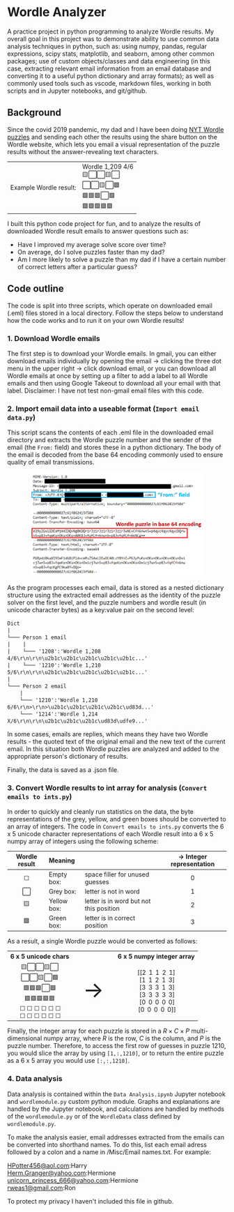 # Wordle Analyzer
A practice project in python programming to analyze Wordle results. My overall goal in this project was to demonstrate ability to use common data analysis techniques in python, such as: using numpy, pandas, regular expressions, scipy stats, matplotlib, and seaborn, among other common packages; use of custom objects/classes and data engineering (in this case, extracting relevant email information from an email database and converting it to a useful python dictionary and array formats); as well as commonly used tools such as vscode, markdown files, working in both scripts and in Jupyter notebooks, and git/github.

## Background
Since the covid 2019 pandemic, my dad and I have been doing [NYT Wordle puzzles](https://www.nytimes.com/games/wordle/index.html) and sending each other the results using the share button on the Wordle website, which lets you email a visual representation of the puzzle results without the answer-revealing text characters.

<table align="center" border='0'>
    <tr>
        <td>Example Wordle result:</td>
        <td>Wordle 1,209 4/6  <br>🟨⬜⬜🟨⬜<br>⬜⬜🟨⬜🟩<br>🟩🟩🟩⬜🟩<br>🟩🟩🟩🟩🟩</td>
    </tr>

</table>

I built this python code project for fun, and to analyze the results of downloaded Wordle result emails to answer questions such as:
* Have I improved my average solve score over time?
* On average, do I solve puzzles faster than my dad?
* Am I more likely to solve a puzzle than my dad if I have a certain number of correct letters after a particular guess?

## Code outline
The code is split into three scripts, which operate on downloaded email (.eml) files stored in a local directory. Follow the steps below to understand how the code works and to run it on your own Wordle results!

### 1. Download Wordle emails

The first step is to download your Wordle emails. In gmail, you can either download emails individually by opening the email &rarr; clicking the three dot menu in the upper right &rarr; click download email, or you can download all Wordle emails at once by setting up a filter to add a label to all Wordle emails and then using Google Takeout to download all your email with that label. Disclaimer: I have not test non-gmail email files with this code.

### 2. Import email data into a useable format (`Import email data.py`)

 This script scans the contents of each .eml file in the downloaded email directory and extracts the Wordle puzzle number and the sender of the email (the `From:` field) and stores these in a python dictionary. The body of the email is decoded from the base 64 encoding commonly used to ensure quality of email transmissions. 

<div  style="text-align:center">
<img src="Misc/Screenshot of Wordle email.png" width="400"/>
</div>
 
 As the program processes each email, data is stored as a nested dictionary structure using the extracted email addresses as the identity of the puzzle solver on the first level, and the puzzle numbers and wordle result (in unicode character bytes) as a key:value pair on the second level:
 
 ```
Dict
|
└─── Person 1 email
|    |
|    └─── '1208':'Wordle 1,208 4/6\r\n\r\n\u2b1c\u2b1c\u2b1c\u2b1c\u2b1c...'
|    └─── '1210':'Wordle 1,210 5/6\r\n\r\n\u2b1c\u2b1c\u2b1c\u2b1c\u2b1c...'
|
└─── Person 2 email
     |
     └─── '1210':'Wordle 1,210 6/6\r\n>\r\n>\u2b1c\u2b1c\u2b1c\u2b1c\ud83d...'
     └─── '1214':'Wordle 1,214 X/6\r\n\r\n\u2b1c\u2b1c\u2b1c\ud83d\udfe9...'
 ```

 In some cases, emails are replies, which means they have two Wordle results - the quoted text of the original email and the new text of the current email. In this situation both Wordle puzzles are analyzed and added to the appropriate person's dictionary of results.
 
 Finally, the data is saved as a .json file.
 
### 3. Convert Wordle results to int array for analysis (`Convert emails to ints.py`)

In order to quickly and cleanly run statistics on the data, the byte representations of the grey, yellow, and green boxes should be converted to an array of integers. The code in `Convert emails to ints.py` converts the 6 x 5 unicode character representations of each Wordle result into a 6 x 5 numpy array of integers using the following scheme:

<div align="center">

| Wordle result | Meaning |  | &rarr; Integer representation |
| :---: | :--- | :--- | :---: |
|   &#9744;    | Empty box: | space filler for unused guesses | 0
| ⬜    | Grey box: | letter is not in word | 1
| 🟨 | Yellow box: | letter is in word but not this position | 2
| 🟩 | Green box: | letter is in correct position | 3

</div>

As a result, a single Wordle puzzle would be converted as follows:

<table align="center" style="background-color:rgba(0, 0, 0, 0);" border='0'>
    <tr style="text-align: center">
    <th align='center'> 6 x 5 unicode chars
    </th>
    <th>
    </th>
    <th align='center'> 6 x 5 numpy integer array
    </th>
    </tr>
    <tr>
    <td  align='center'>
            🟨⬜⬜🟨⬜<br>
            ⬜⬜🟨⬜🟩<br>
            🟩🟩🟩⬜🟩<br>
            🟩🟩🟩🟩🟩<br>
            &thinsp;&#9744; &#9744; &#9744; &#9744; &#9744; &#9744;<br>
            &thinsp;&#9744; &#9744; &#9744; &#9744; &#9744; &#9744;</td>
    <td  align='center' style="font-size: 50px;"> &rarr;
    </td>
    <td  align='center'>    
            [[2&thinsp; 1&thinsp; 1&thinsp; 2&thinsp; 1]<br>
            &nbsp;[1&thinsp; 1&thinsp; 2&thinsp; 1&thinsp; 3]<br>
            &nbsp;[3&thinsp; 3&thinsp; 3&thinsp; 1&thinsp; 3]<br>
            &nbsp;[3&thinsp; 3&thinsp; 3&thinsp; 3&thinsp; 3]<br>
            &nbsp;[0&thinsp; 0&thinsp; 0&thinsp; 0&thinsp; 0]<br>
            &nbsp;[0&thinsp; 0&thinsp; 0&thinsp; 0&thinsp; 0]]</td>
    </tr>

</table>

Finally, the integer array for each puzzle is stored in a $R \times C \times P$ multi-dimensional numpy array, where $R$ is the row, $C$ is the column, and $P$ is the puzzle number. Therefore, to access the first row of guesses in puzzle 1210, you would slice the array by using `[1,:,1210]`, or to return the entire puzzle as a 6 x 5 array you would use `[:,:,1210]`.


### 4. Data analysis

Data analysis is contained within the `Data Analysis.ipynb` Jupyter notebook and `wordlemodule.py` custom python module. Graphs and explanations are handled by the Jupyter notebook, and calculations are handled by methods of the `wordlemodule.py` or of the `WordleData` class defined by `wordlemodule.py`.

To make the analysis easier, email addresses extracted from the emails can be converted into shorthand names. To do this, list each email adress followed by a colon and a name in /Misc/Email names.txt. For example:

HPotter456@aol.com:Harry <br>
Herm.Granger@yahoo.com:Hermione <br>
unicorn_princess_666@yahoo.com:Hermione <br>
rweas1@gmail.com:Ron

To protect my privacy I haven't included this file in github.